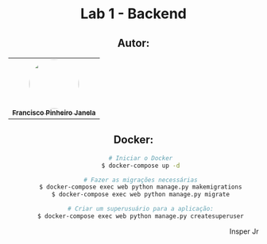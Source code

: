<div align="center">
<h1>
  <strong>Lab 1 - Backend</strong>
</h1>
  
## Autor: 
  
<table>
  <tr>
    <td align="center"><a href="https://github.com/fran-janela"><img style="border-radius: 50%;" src="https://avatars.githubusercontent.com/u/21694400?v=4" width="100px;" alt=""/><br /><sub><b>Francisco Pinheiro Janela</b></sub></a><br /><a href="https://github.com/fran-janela" title="Francisco Pinheiro Janela"></a></td>
    </tr>
</table>
  
## Docker:
  
<p>

  
```bash
    # Iniciar o Docker
    $ docker-compose up -d

    # Fazer as migrações necessárias
    $ docker-compose exec web python manage.py makemigrations
    $ docker-compose exec web python manage.py migrate

    # Criar um superusuário para a aplicação:
    $ docker-compose exec web python manage.py createsuperuser
```
</p>
</div>

<div align="right">
  Insper Jr
</div>
